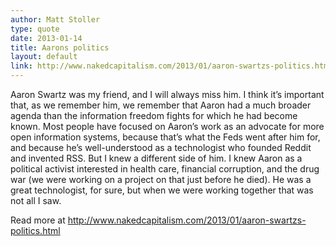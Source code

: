 ```yaml
---
author: Matt Stoller
type: quote
date: 2013-01-14
title: Aarons politics
layout: default
link: http://www.nakedcapitalism.com/2013/01/aaron-swartzs-politics.html 
---
```

Aaron Swartz was my friend, and I will always miss him. I think it’s important that, as we remember him, we remember that Aaron had a much broader agenda than the information freedom fights for which he had become known. Most people have focused on Aaron’s work as an advocate for more open information systems, because that’s what the Feds went after him for, and because he’s well-understood as a technologist who founded Reddit and invented RSS. But I knew a different side of him. I knew Aaron as a political activist interested in health care, financial corruption, and the drug war (we were working on a project on that just before he died). He was a great technologist, for sure, but when we were working together that was not all I saw.

Read more at http://www.nakedcapitalism.com/2013/01/aaron-swartzs-politics.html 